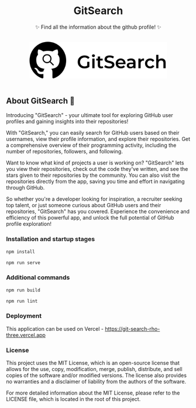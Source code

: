 <div align="center">

# GitSearch

✨ Find all the information about the github profile! ✨

</div>

</br>
<div align="center">
  <img height="100px" src="public/logo.svg" />
</div>
</br>

## About GitSearch 📰

Introducing "GitSearch" - your ultimate tool for exploring GitHub user profiles and gaining insights into their repositories!

With "GitSearch," you can easily search for GitHub users based on their usernames, view their profile information, and explore their repositories. Get a comprehensive overview of their programming activity, including the number of repositories, followers, and following.

Want to know what kind of projects a user is working on? "GitSearch" lets you view their repositories, check out the code they've written, and see the stars given to their repositories by the community. You can also visit the repositories directly from the app, saving you time and effort in navigating through GitHub.

So whether you're a developer looking for inspiration, a recruiter seeking top talent, or just someone curious about GitHub users and their repositories, "GitSearch" has you covered. Experience the convenience and efficiency of this powerful app, and unlock the full potential of GitHub profile exploration!

### Installation and startup stages
```
npm install
```
```
npm run serve
```

### Additional commands
```
npm run build
```
```
npm run lint
```


### Deployment
This application can be used on Vercel - https://git-search-rho-three.vercel.app

### License
This project uses the MIT License, which is an open-source license that allows for the use, copy, modification, merge, publish, distribute, and sell copies of the software and/or modified versions. The license also provides no warranties and a disclaimer of liability from the authors of the software.

For more detailed information about the MIT License, please refer to the LICENSE file, which is located in the root of this project.
